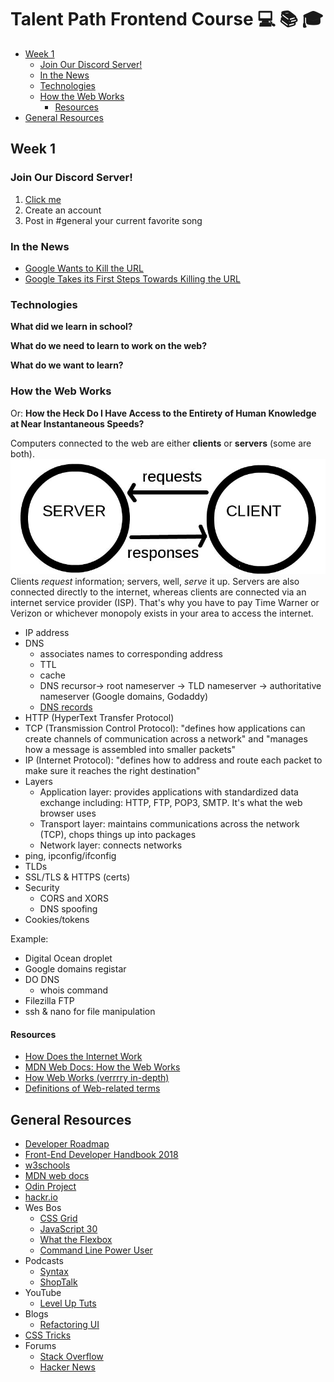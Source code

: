 # Talent Path Frontend Course 💻 📚 🎓

* [Week 1](#week-1)
  * [Join Our Discord Server!](#join-our-discord-server)
  * [In the News](#in-the-news)
  * [Technologies](#technologies)
  * [How the Web Works](#how-the-web-works)
    * [Resources](#resources)
* [General Resources](#general-resources)

## Week 1

### Join Our Discord Server!

1. [Click me](https://discord.gg/65YWDF)
2. Create an account
3. Post in #general your current favorite song

### In the News
* [Google Wants to Kill the URL](https://www.wired.com/story/google-wants-to-kill-the-url/)
* [Google Takes its First Steps Towards Killing the URL](https://www.wired.com/story/google-chrome-kill-url-first-steps/)

### Technologies

__What did we learn in school?__

__What do we need to learn to work on the web?__

__What do we want to learn?__

### How the Web Works
Or: __How the Heck Do I Have Access to the Entirety of Human Knowledge at Near Instantaneous Speeds?__

Computers connected to the web are either __clients__ or __servers__ (some are both).
![client & server](week1/client-server.jpg)
Clients _request_ information; servers, well, _serve_ it up. 
Servers are also connected directly to the internet, whereas clients are connected via an internet service provider (ISP). 
That's why you have to pay Time Warner or Verizon or whichever monopoly exists in your area to access the internet.



* IP address
* DNS
  * associates names to corresponding address
  * TTL
  * cache
  * DNS recursor-> root nameserver -> TLD nameserver -> authoritative nameserver (Google domains, Godaddy)
  * [DNS records](https://www.cloudwards.net/what-are-dns-records/)
* HTTP (HyperText Transfer Protocol)
* TCP (Transmission Control Protocol): "defines how applications can create channels of communication across a network" and "manages how a message is assembled into smaller packets"
* IP (Internet Protocol): "defines how to address and route each packet to make sure it reaches the right destination"
* Layers
  * Application layer: provides applications with standardized data exchange including: HTTP, FTP, POP3, SMTP. It's what the web browser uses
  * Transport layer: maintains communications across the network (TCP), chops things up into packages
  * Network layer: connects networks 
* ping, ipconfig/ifconfig
* TLDs
* SSL/TLS & HTTPS (certs)
* Security
  * CORS and XORS
  * DNS spoofing
* Cookies/tokens

Example: 
* Digital Ocean droplet
* Google domains registar
* DO DNS
  * whois command
* Filezilla FTP
* ssh & nano for file manipulation

#### Resources
* [How Does the Internet Work](https://web.stanford.edu/class/msande91si/www-spr04/readings/week1/InternetWhitepaper.htm)
* [MDN Web Docs: How the Web Works](https://developer.mozilla.org/en-US/docs/Learn/Getting_started_with_the_web/How_the_Web_works)
* [How Web Works (verrrry in-depth)](https://github.com/vasanthk/how-web-works)
* [Definitions of Web-related terms](https://developer.mozilla.org/en-US/docs/Glossary)

## General Resources
* [Developer Roadmap](https://github.com/kamranahmedse/developer-roadmap)
* [Front-End Developer Handbook 2018](https://frontendmasters.com/books/front-end-handbook/2018/)
* [w3schools](https://www.w3schools.com/)
* [MDN web docs](https://developer.mozilla.org/en-US/)
* [Odin Project](https://www.theodinproject.com/)
* [hackr.io](https://hackr.io/)
* Wes Bos
  * [CSS Grid](https://cssgrid.io/)
  * [JavaScript 30](https://javascript30.com/)
  * [What the Flexbox](https://flexbox.io/)
  * [Command Line Power User](https://commandlinepoweruser.com/)
* Podcasts
  * [Syntax](https://syntax.fm/)
  * [ShopTalk](https://shoptalkshow.com/)
* YouTube
  * [Level Up Tuts](https://www.youtube.com/channel/UCyU5wkjgQYGRB0hIHMwm2Sg)
* Blogs
  * [Refactoring UI](https://refactoringui.com/)
* [CSS Tricks](https://css-tricks.com/)
* Forums
  * [Stack Overflow](https://stackoverflow.com/)
  * [Hacker News](https://news.ycombinator.com/news)